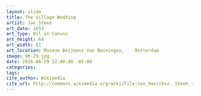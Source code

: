 ```yaml
---
layout: slide
title: The Village Wedding
artist: Jan Steen
art_date: 1653
art_type: Oil on Canvas
art_height: 64
art_width: 81
art_location: Museum Boijmans Van Beuningen,	Rotterdam
image: 06-29.jpg
date: 2016-06-29 12:00:00 -05:00
categories:
tags:
cite_author: Wikipedia
cite_url: http://commons.wikimedia.org/wiki/File:Jan_Havicksz._Steen_-_The_Village_Wedding_-_Google_Art_Project.jpg
---
```

